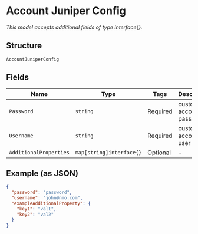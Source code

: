 
# Account Juniper Config

*This model accepts additional fields of type interface{}.*

## Structure

`AccountJuniperConfig`

## Fields

| Name | Type | Tags | Description |
|  --- | --- | --- | --- |
| `Password` | `string` | Required | customer account password |
| `Username` | `string` | Required | customer account user name |
| `AdditionalProperties` | `map[string]interface{}` | Optional | - |

## Example (as JSON)

```json
{
  "password": "password",
  "username": "john@nmo.com",
  "exampleAdditionalProperty": {
    "key1": "val1",
    "key2": "val2"
  }
}
```

